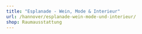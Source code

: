 ```yaml
---
title: "Esplanade - Wein, Mode & Interieur"
url: /hannover/esplanade-wein-mode-und-interieur/
shop: Raumausstattung
---
```

